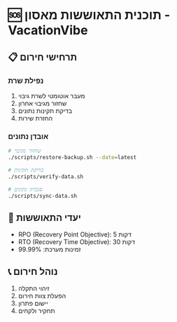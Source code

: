 # 🆘 תוכנית התאוששות מאסון - VacationVibe

## 📋 תרחישי חירום

### נפילת שרת
1. מעבר אוטומטי לשרת גיבוי
2. שחזור מגיבוי אחרון
3. בדיקת תקינות נתונים
4. החזרת שירות

### אובדן נתונים
```bash
# שחזור מגיבוי
./scripts/restore-backup.sh --date=latest

# בדיקת תקינות
./scripts/verify-data.sh

# סנכרון נתונים
./scripts/sync-data.sh
```

## 🎯 יעדי התאוששות
- RPO (Recovery Point Objective): 5 דקות
- RTO (Recovery Time Objective): 30 דקות
- זמינות מערכת: 99.99%

## 📞 נוהל חירום
1. זיהוי התקלה
2. הפעלת צוות חירום
3. יישום פתרון
4. תחקיר ולקחים 